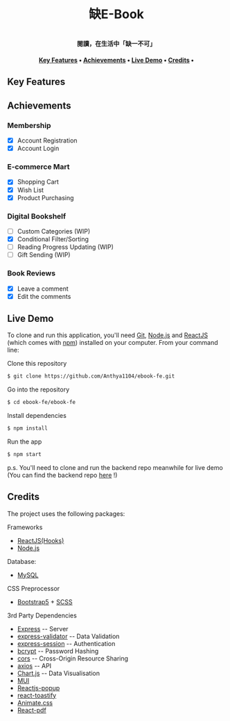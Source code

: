<h1 align='center'>缺E-Book<h1>
<h4 align='center'>閱讀，在生活中「缺一不可」<h4>

<p align="center">
  <a href="#key-features">Key Features</a> •
    <a href="#achievements">Achievements</a> •
  <a href="#live-demo">Live Demo</a> •
  <a href="#credits">Credits</a> •
</p>

## Key Features

## Achievements

### Membership
- [x] Account Registration
- [x] Account Login
### E-commerce Mart
- [x] Shopping Cart
- [x] Wish List
- [x] Product Purchasing
### Digital Bookshelf
- [ ] Custom Categories (WIP)
- [x] Conditional Filter/Sorting
- [ ] Reading Progress Updating (WIP)
- [ ] Gift Sending (WIP)
### Book Reviews
- [x] Leave a comment
- [x] Edit the comments

## Live Demo
 To clone and run this application, you'll need [Git](https://git-scm.com), [Node.js](https://nodejs.org/en/download/) and [ReactJS](https://github.com/facebook/react/) (which comes with [npm](http://npmjs.com)) installed on your computer. From your command line:
  

Clone this repository
```bash
$ git clone https://github.com/Anthya1104/ebook-fe.git
``` 
Go into the repository
```bash
$ cd ebook-fe/ebook-fe
 ```
Install dependencies
 ```bash
$ npm install
 ```
Run the app
```bash
$ npm start
 ```

p.s. You'll need to clone and run the backend repo meanwhile for live demo<br>
(You can find the backend repo <a href='https://github.com/Anthya1104/ebook-be'>here<a> !) 

## Credits

The project uses the following packages:
<br>

Frameworks
- [ReactJS(Hooks)](https://github.com/facebook/react/)
- [Node.js](https://nodejs.org/)

Database:
- [MySQL](https://www.mysql.com/)

CSS Preprocessor
- [Bootstrap5](https://getbootstrap.com/) + [SCSS](https://sass-lang.com/)

3rd Party Dependencies
- [Express](https://expressjs.com/) -- Server
- [express-validator](https://github.com/express-validator/express-validator) -- Data Validation
- [express-session](https://github.com/expressjs/session) -- Authentication
- [bcrypt](https://github.com/kelektiv/node.bcrypt.js) -- Password Hashing
- [cors](https://github.com/expressjs/cors) -- Cross-Origin Resource Sharing
- [axios](https://axios-http.com/docs/intro) -- API
- [Chart.js](https://github.com/chartjs/Chart.js) -- Data Visualisation
- [MUI](https://mui.com/)
- [Reactjs-popup](https://github.com/yjose/reactjs-popup)
- [react-toastify](https://github.com/fkhadra/react-toastify)
- [Animate.css](https://animate.style/)
- [React-pdf](https://react-pdf.org/)
